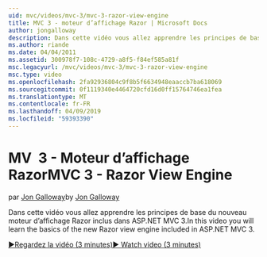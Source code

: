 ```yaml
---
uid: mvc/videos/mvc-3/mvc-3-razor-view-engine
title: MVC 3 - moteur d’affichage Razor | Microsoft Docs
author: jongalloway
description: Dans cette vidéo vous allez apprendre les principes de base du nouveau moteur d’affichage Razor inclus dans ASP.NET MVC 3.
ms.author: riande
ms.date: 04/04/2011
ms.assetid: 300978f7-108c-4729-a8f5-f84ef585a81f
msc.legacyurl: /mvc/videos/mvc-3/mvc-3-razor-view-engine
msc.type: video
ms.openlocfilehash: 2fa92936804c9f8b5f6634948eaaccb7ba618069
ms.sourcegitcommit: 0f1119340e4464720cfd16d0ff15764746ea1fea
ms.translationtype: MT
ms.contentlocale: fr-FR
ms.lasthandoff: 04/09/2019
ms.locfileid: "59393390"
---
```

# <a name="mvc-3---razor-view-engine"></a><span data-ttu-id="76a11-103">MV  3 - Moteur d’affichage Razor</span><span class="sxs-lookup"><span data-stu-id="76a11-103">MVC 3 - Razor View Engine</span></span>

<span data-ttu-id="76a11-104">par [Jon Galloway](https://github.com/jongalloway)</span><span class="sxs-lookup"><span data-stu-id="76a11-104">by [Jon Galloway](https://github.com/jongalloway)</span></span>

<span data-ttu-id="76a11-105">Dans cette vidéo vous allez apprendre les principes de base du nouveau moteur d’affichage Razor inclus dans ASP.NET MVC 3.</span><span class="sxs-lookup"><span data-stu-id="76a11-105">In this video you will learn the basics of the new Razor view engine included in ASP.NET MVC 3.</span></span>

[<span data-ttu-id="76a11-106">&#9654;Regardez la vidéo (3 minutes)</span><span class="sxs-lookup"><span data-stu-id="76a11-106">&#9654; Watch video (3 minutes)</span></span>](https://channel9.msdn.com/Blogs/ASP-NET-Site-Videos/mvc-3-razor-view-engine)
